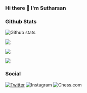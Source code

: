 ### Hi there 👋 I'm Sutharsan

<!--
**s-sutharsan-20/s-sutharsan-20** is a ✨ _special_ ✨ repository because its `README.md` (this file) appears on your GitHub profile.

Here are some ideas to get you started:
###

- 🔭 I’m a Student
- 🌱 I’m currently learning python,SQL,..
- 💬 learning on sololearn-https://www.sololearn.com/profile/20162416
- 📫 Reach me on twitter:https://twitter.com/s_sutharsan_20
- 😄 Pronouns: """WORK HARD UNTIL YOUR BANK BALANCE LOOKS LIKE A PHONE NUMBER"""
- ⚡ Chess player 
play with me on chess.com id-https://www.chess.com/member/s_sutharsan_20
###
-->

### Github Stats
![Github stats](https://github-readme-stats.vercel.app/api?username=s-sutharsan-20&theme=highcontrast&show_icons=true&count_private=true)


![](https://github-readme-streak-stats.herokuapp.com/?user=s-sutharsan-20&theme=radical&hide_border=false)<br/>

![](https://github-readme-stats.vercel.app/api/top-langs/?username=s-sutharsan-20&theme=radical&hide_border=false&include_all_commits=false&count_private=false&layout=compact)

[![](https://visitcount.itsvg.in/api?id=BetaSpider&icon=0&color=2)](https://visitcount.itsvg.in)



### Social
[![Twitter](https://img.shields.io/badge/Twitter-%231DA1F2.svg?logo=Twitter&logoColor=white)](https://twitter.com/s_sutharsan_20) 
![Instagram](https://img.shields.io/twitter/url?label=instagram&logo=instagram&style=social&url=https%3A%2F%2Fwww.instagram.com%2Fs.sutharsan.20%2F)
![Chess.com](https://img.shields.io/twitter/url?color=green&label=chess.com&logo=c&logoColor=green&style=social&url=https%3A%2F%2Fwww.chess.com%2Fmember%2Fs_sutharsan_20)
